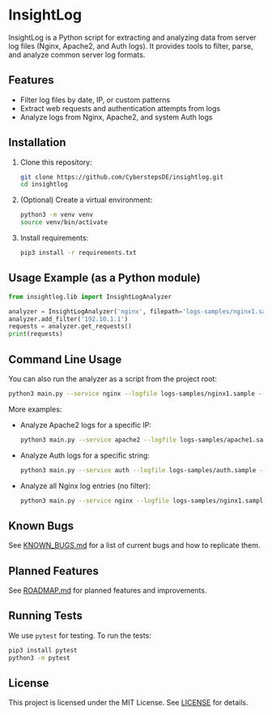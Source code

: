 # InsightLog

InsightLog is a Python script for extracting and analyzing data from server log files (Nginx, Apache2, and Auth logs). It provides tools to filter, parse, and analyze common server log formats.

## Features

- Filter log files by date, IP, or custom patterns
- Extract web requests and authentication attempts from logs
- Analyze logs from Nginx, Apache2, and system Auth logs

## Installation

1. Clone this repository:
   ```bash
   git clone https://github.com/CyberstepsDE/insightlog.git
   cd insightlog
   ```
2. (Optional) Create a virtual environment:
   ```bash
   python3 -m venv venv
   source venv/bin/activate
   ```
3. Install requirements:
   ```bash
   pip3 install -r requirements.txt
   ```

## Usage Example (as a Python module)

```python
from insightlog.lib import InsightLogAnalyzer

analyzer = InsightLogAnalyzer('nginx', filepath='logs-samples/nginx1.sample')
analyzer.add_filter('192.10.1.1')
requests = analyzer.get_requests()
print(requests)
```

## Command Line Usage

You can also run the analyzer as a script from the project root:

```bash
python3 main.py --service nginx --logfile logs-samples/nginx1.sample --filter 192.10.1.1
```

More examples:

- Analyze Apache2 logs for a specific IP:
  ```bash
  python3 main.py --service apache2 --logfile logs-samples/apache1.sample --filter 127.0.1.1
  ```

- Analyze Auth logs for a specific string:
  ```bash
  python3 main.py --service auth --logfile logs-samples/auth.sample --filter root
  ```

- Analyze all Nginx log entries (no filter):
  ```bash
  python3 main.py --service nginx --logfile logs-samples/nginx1.sample
  ```

## Known Bugs

See [KNOWN_BUGS.md](KNOWN_BUGS.md) for a list of current bugs and how to replicate them.

## Planned Features

See [ROADMAP.md](ROADMAP.md) for planned features and improvements.

## Running Tests

We use `pytest` for testing. To run the tests:
```bash
pip3 install pytest
python3 -m pytest
```

## License

This project is licensed under the MIT License. See [LICENSE](LICENSE) for details.